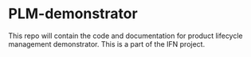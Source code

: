 # PLM-demonstrator
This repo will contain the code and documentation for product lifecycle management demonstrator. This is a part of the IFN project.
